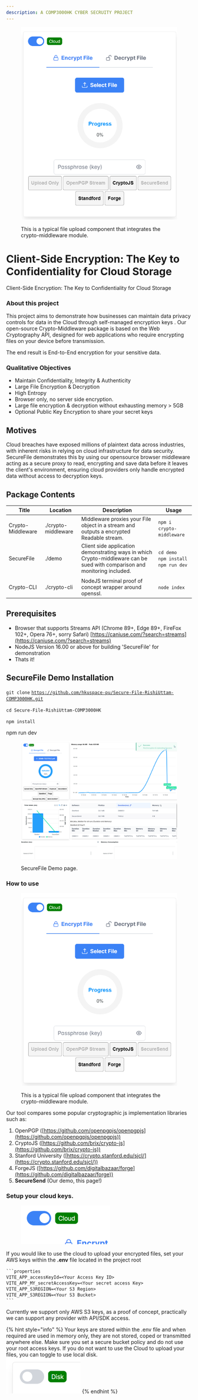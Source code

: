```yaml
---
description: A COMP3000HK CYBER SECRUITY PROJECT
---
```

<figure><img src=".gitbook/assets/image.png" alt=""><figcaption><p>This is a typical file upload component that integrates the crypto-middleware module.</p></figcaption></figure>

# Client-Side Encryption: The Key to Confidentiality for Cloud Storage

Client-Side Encryption: The Key to Confidentiality for Cloud Storage

### About this project

This project aims to demonstrate how businesses can maintain data privacy controls for data in the Cloud through self-managed encryption keys . Our open-source Crypto-Middleware package is based on the Web Cryptography API, designed for web applications  who require encrypting files on your device before transmission.

The end result is End-to-End encryption for your sensitive data.

### Qualitative Objectives

* Maintain Confidentiality, Integrity & Authenticity
* Large File Encryption & Decryption
* High Entropy
* Browser only,  no server side encryption.
* Large file encryption & decryption without exhausting memory > 5GB
* Optional Public Key Encryption to share your secret keys

## Motives

Cloud breaches have exposed millions of plaintext data across industries, with inherent risks in relying on cloud infrastructure for data security. SecureFile demonstrates this by using our opensource  browser middleware acting as a secure proxy to read, encrypting and save data before it leaves the client's environment, ensuring cloud providers only handle encrypted data without access to decryption keys.

## Package Contents

<table data-full-width="true"><thead><tr><th>Title</th><th>Location</th><th>Description</th><th>Usage</th></tr></thead><tbody><tr><td>Crypto-Middleware</td><td>./crypto-middleware</td><td>Middleware proxies your File object in a stream and outputs a encrypted Readable stream.</td><td><code>npm i crypto-middleware</code></td></tr><tr><td>SecureFile</td><td>./demo</td><td>Client side application demonstrating ways in which Crypto-middleware can be sued with comparison and monitoring included.</td><td><code>cd demo</code><br><code>npm install</code><br><code>npm run dev</code></td></tr><tr><td></td><td></td><td></td><td></td></tr><tr><td>Crypto-CLI</td><td>./crypto-cli</td><td>NodeJS terminal proof of concept wrapper around openssl.</td><td><code>node index</code></td></tr></tbody></table>

## Prerequisites

* Browser that supports Streams API (Chrome 89+, Edge 89+, FireFox 102+, Opera 76+, sorry Safari) [https://caniuse.com/?search=streams](https://caniuse.com/?search=streams)
* NodeJS Version 16.00 or above for building 'SecureFile' for demonstration
* Thats it!

## SecureFile Demo Installation

`git clone` [`https://github.com/hkuspace-pu/Secure-File-RishiUttam-COMP3000HK.git`](https://github.com/hkuspace-pu/Secure-File-RishiUttam-COMP3000HK.git)

`cd Secure-File-RishiUttam-COMP3000HK`

`npm install`

npm run dev

<div data-full-width="true">

<figure><img src=".gitbook/assets/Screenshot 2024-05-15 121937.png" alt=""><figcaption><p>SecureFile Demo page.</p></figcaption></figure>

</div>

### How to use

<div align="left">

<figure><img src=".gitbook/assets/image.png" alt=""><figcaption><p>This is a typical file upload component that integrates the crypto-middleware module.</p></figcaption></figure>

</div>

Our tool compares some popular cryptographic js implementation libraries such as:

1. OpenPGP ([https://github.com/openpgpjs/openpgpjs](https://github.com/openpgpjs/openpgpjs))
2. CryptoJS ([https://github.com/brix/crypto-js](https://github.com/brix/crypto-js))
3. Stanford University ([https://crypto.stanford.edu/sjcl/](https://crypto.stanford.edu/sjcl/))
4. ForgeJS ([https://github.com/digitalbazaar/forge](https://github.com/digitalbazaar/forge))
5. **SecureSend** (Our demo, this page!)

### Setup your cloud keys.

<div align="left">

<figure><img src=".gitbook/assets/image (1).png" alt=""><figcaption></figcaption></figure>

</div>

If you would like to use the cloud to upload your encrypted files, set your AWS keys within the **.env** file located in the project root&#x20;

````
```properties
VITE_APP_accessKeyId=<Your Access Key ID>
VITE_APP_MY_secretAccessKey=<Your secret access Key>
VITE_APP_S3REGION=<Your S3 Region>
VITE_APP_S3REGION=<Your S3 Bucket>
```
````

Currently we support only AWS S3 keys, as a proof of concept, practically we can  support any provider with API/SDK access.

{% hint style="info" %}
Your keys are stored within the  .env file and when required are used in memory only, they are not stored, coped or transmitted anywhere else.   Make sure you set a secure bucket policy and do not use your root access keys. If you do not want to use the Cloud to upload your files, you can toggle to use local disk.\
&#x20;![](<.gitbook/assets/image (2).png>)
{% endhint %}
